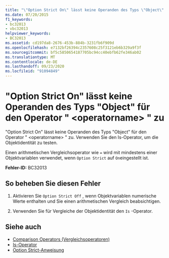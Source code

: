 ```yaml
---
title: "\"Option Strict On\" lässt keine Operanden des Typs \"Object\" für den Operator \" <operatorname> \" zu"
ms.date: 07/20/2015
f1_keywords:
- bc32013
- vbc32013
helpviewer_keywords:
- BC32013
ms.assetid: cd197da8-2676-453b-884b-3231fb6f909d
ms.openlocfilehash: e7132bf26394c2357608c25f3121eb6b329a9f3f
ms.sourcegitcommit: bf5c5850654187705bc94cc40ebfb62fe346ab02
ms.translationtype: MT
ms.contentlocale: de-DE
ms.lasthandoff: 09/23/2020
ms.locfileid: "91094849"
---
```

# <a name="option-strict-on-disallows-operands-of-type-object-for-operator-operatorname"></a>"Option Strict On" lässt keine Operanden des Typs "Object" für den Operator " \<operatorname> " zu

"Option Strict On" lässt keine Operanden des Typs "Object" für den Operator " \<operatorname> " zu. Verwenden Sie den Is-Operator, um die Objektidentität zu testen.  
  
 Einen arithmetischen Vergleichsoperator wie `=` wird mit mindestens einer Objektvariablen verwendet, wenn `Option Strict` auf `On`eingestellt ist.  
  
 **Fehler-ID:** BC32013  
  
## <a name="to-correct-this-error"></a>So beheben Sie diesen Fehler  
  
1. Aktivieren Sie `Option Strict Off` , wenn Objektvariablen numerische Werte enthalten und Sie einen arithmetischen Vergleich beabsichtigen.  
  
2. Verwenden Sie für Vergleiche der Objektidentität den `Is` -Operator.  
  
## <a name="see-also"></a>Siehe auch

- [Comparison Operators (Vergleichsoperatoren)](../language-reference/operators/comparison-operators.md)
- [Is-Operator](../language-reference/operators/is-operator.md)
- [Option Strict-Anweisung](../language-reference/statements/option-strict-statement.md)
